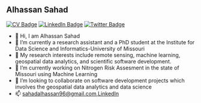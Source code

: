 ## Alhassan Sahad

[![CV Badge](https://img.shields.io/badge/My-CV-critical)](https://drive.google.com/file/d/1Uo07VCGaUbNwQQd_kpepICSURSFxOmVs/view?usp=share_link)
[![LinkedIn Badge](https://img.shields.io/badge/My-LinkedIn-blue)](https://www.linkedin.com/in/alhassan-sahad-735a13160/)
[![Twitter Badge](https://img.shields.io/twitter/follow/AlhassanSahad2?style=social)](https://twitter.com/AlhassanSahad2)

- 👋 Hi, I am Alhassan Sahad
- 🌱 I’m currently a research assistant and a PhD student at the Institute for Data Science and Informatics-University of Missouri
- 👀 My research interests include remote sensing, machine learning, geospatial data analytics, and scientific software development.
- 🔭 I’m currently working on Nitrogen Risk Assesment in the state of Missouri using Machine Learning
- 👯 I’m looking to collaborate on software development projects which involves the geospatial data analytics and data science
- 📫 sahadalhassan96@gmail.com,[LinkedIn](https://www.linkedin.com/in/alhassan-sahad-735a13160/)
